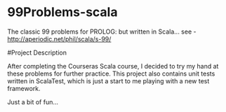 # 99Problems-scala
The classic 99 problems for PROLOG: but written in Scala... see - http://aperiodic.net/phil/scala/s-99/

#Project Description

After completing the Courseras Scala course, I decided to try my hand at these problems for further practice.
This project also contains unit tests written in ScalaTest, which is just a start to me playing with a new test framework.

Just a bit of fun...
